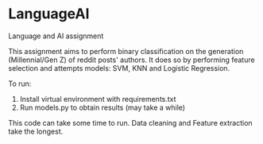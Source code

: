 # LanguageAI
Language and AI assignment

This assignment aims to perform binary classification on the generation (Millennial/Gen Z) of reddit posts' authors. It does so by performing feature selection and attempts models: SVM, KNN and Logistic Regression. 

To run:
1. Install virtual environment with requirements.txt
2. Run models.py to obtain results (may take a while)

This code can take some time to run. Data cleaning and Feature extraction take the longest. 
